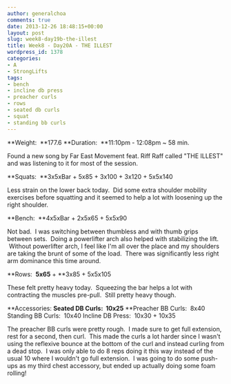 ```yaml
---
author: generalchoa
comments: true
date: 2013-12-26 18:48:15+00:00
layout: post
slug: week8-day19b-the-illest
title: Week8 - Day20A - THE ILLEST
wordpress_id: 1378
categories:
- A
- StrongLifts
tags:
- bench
- incline db press
- preacher curls
- rows
- seated db curls
- squat
- standing bb curls
---
```


**Weight:  **177.6
**Duration:  **11:10pm - 12:08pm ~ 58 min.

Found a new song by Far East Movement feat. Riff Raff called "THE ILLEST" and was listening to it for most of the session.

**Squats:  **3x5xBar + 5x85 + 3x100 + 3x120 + 5x5x140

Less strain on the lower back today.  Did some extra shoulder mobility exercises before squatting and it seemed to help a lot with loosening up the right shoulder.

**Bench:  **4x5xBar + 2x5x65 + 5x5x90

Not bad.  I was switching between thumbless and with thumb grips between sets.  Doing a powerlifter arch also helped with stabilizing the lift.  Without powerlifter arch, I feel like I'm all over the place and my shoulders are taking the brunt of some of the load.  There was significantly less right arm dominance this time around.

**Rows:  **5x65** + **3x85 + 5x5x105

These felt pretty heavy today.  Squeezing the bar helps a lot with contracting the muscles pre-pull.  Still pretty heavy though.

**Accessories:
**Seated DB Curls:  10x25**
**Preacher BB Curls:  8x40
Standing BB Curls:  10x40
Incline DB Press:  10x30 + 10x35

The preacher BB curls were pretty rough.  I made sure to get full extension, rest for a second, then curl.  This made the curls a lot harder since I wasn't using the reflexive bounce at the bottom of the curl and instead curling from a dead stop.  I was only able to do 8 reps doing it this way instead of the usual 10 where I wouldn't go full extension.  I was going to do some push-ups as my third chest accessory, but ended up actually doing some foam rolling!
